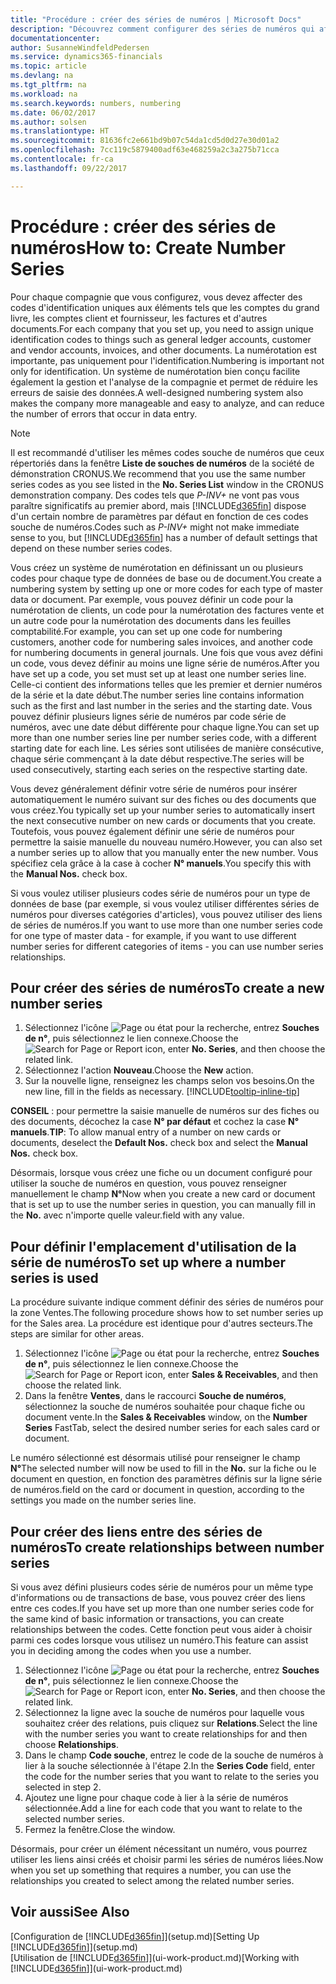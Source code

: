 ```yaml
---
title: "Procédure : créer des séries de numéros | Microsoft Docs"
description: "Découvrez comment configurer des séries de numéros qui affectent les codes d'identification uniques aux comptes et aux documents dans Dynamics 365 for Financials."
documentationcenter: 
author: SusanneWindfeldPedersen
ms.service: dynamics365-financials
ms.topic: article
ms.devlang: na
ms.tgt_pltfrm: na
ms.workload: na
ms.search.keywords: numbers, numbering
ms.date: 06/02/2017
ms.author: solsen
ms.translationtype: HT
ms.sourcegitcommit: 81636fc2e661bd9b07c54da1cd5d0d27e30d01a2
ms.openlocfilehash: 7cc119c5879400adf63e468259a2c3a275b71cca
ms.contentlocale: fr-ca
ms.lasthandoff: 09/22/2017

---
```

# <a name="how-to-create-number-series"></a><span data-ttu-id="d0b72-103">Procédure : créer des séries de numéros</span><span class="sxs-lookup"><span data-stu-id="d0b72-103">How to: Create Number Series</span></span>
<span data-ttu-id="d0b72-104">Pour chaque compagnie que vous configurez, vous devez affecter des codes d'identification uniques aux éléments tels que les comptes du grand livre, les comptes client et fournisseur, les factures et d'autres documents.</span><span class="sxs-lookup"><span data-stu-id="d0b72-104">For each company that you set up, you need to assign unique identification codes to things such as general ledger accounts, customer and vendor accounts, invoices, and other documents.</span></span> <span data-ttu-id="d0b72-105">La numérotation est importante, pas uniquement pour l'identification.</span><span class="sxs-lookup"><span data-stu-id="d0b72-105">Numbering is important not only for identification.</span></span> <span data-ttu-id="d0b72-106">Un système de numérotation bien conçu facilite également la gestion et l'analyse de la compagnie et permet de réduire les erreurs de saisie des données.</span><span class="sxs-lookup"><span data-stu-id="d0b72-106">A well-designed numbering system also makes the company more manageable and easy to analyze, and can reduce the number of errors that occur in data entry.</span></span>

> [!NOTE]  
>   <span data-ttu-id="d0b72-107">Il est recommandé d'utiliser les mêmes codes souche de numéros que ceux répertoriés dans la fenêtre **Liste de souches de numéros** de la société de démonstration CRONUS.</span><span class="sxs-lookup"><span data-stu-id="d0b72-107">We recommend that you use the same number series codes as you see listed in the **No. Series List** window in the CRONUS demonstration company.</span></span> <span data-ttu-id="d0b72-108">Des codes tels que *P-INV+* ne vont pas vous paraître significatifs au premier abord, mais [!INCLUDE[d365fin](includes/d365fin_md.md)] dispose d'un certain nombre de paramètres par défaut en fonction de ces codes souche de numéros.</span><span class="sxs-lookup"><span data-stu-id="d0b72-108">Codes such as *P-INV+* might not make immediate sense to you, but [!INCLUDE[d365fin](includes/d365fin_md.md)] has a number of default settings that depend on these number series codes.</span></span>

<span data-ttu-id="d0b72-109">Vous créez un système de numérotation en définissant un ou plusieurs codes pour chaque type de données de base ou de document.</span><span class="sxs-lookup"><span data-stu-id="d0b72-109">You create a numbering system by setting up one or more codes for each type of master data or document.</span></span> <span data-ttu-id="d0b72-110">Par exemple, vous pouvez définir un code pour la numérotation de clients, un code pour la numérotation des factures vente et un autre code pour la numérotation des documents dans les feuilles comptabilité.</span><span class="sxs-lookup"><span data-stu-id="d0b72-110">For example, you can set up one code for numbering customers, another code for numbering sales invoices, and another code for numbering documents in general journals.</span></span> <span data-ttu-id="d0b72-111">Une fois que vous avez défini un code, vous devez définir au moins une ligne série de numéros.</span><span class="sxs-lookup"><span data-stu-id="d0b72-111">After you have set up a code, you set must set up at least one number series line.</span></span> <span data-ttu-id="d0b72-112">Celle-ci contient des informations telles que les premier et dernier numéros de la série et la date début.</span><span class="sxs-lookup"><span data-stu-id="d0b72-112">The number series line contains information such as the first and last number in the series and the starting date.</span></span> <span data-ttu-id="d0b72-113">Vous pouvez définir plusieurs lignes série de numéros par code série de numéros, avec une date début différente pour chaque ligne.</span><span class="sxs-lookup"><span data-stu-id="d0b72-113">You can set up more than one number series line per number series code, with a different starting date for each line.</span></span> <span data-ttu-id="d0b72-114">Les séries sont utilisées de manière consécutive, chaque série commençant à la date début respective.</span><span class="sxs-lookup"><span data-stu-id="d0b72-114">The series will be used consecutively, starting each series on the respective starting date.</span></span>

<span data-ttu-id="d0b72-115">Vous devez généralement définir votre série de numéros pour insérer automatiquement le numéro suivant sur des fiches ou des documents que vous créez.</span><span class="sxs-lookup"><span data-stu-id="d0b72-115">You typically set up your number series to automatically insert the next consecutive number on new cards or documents that you create.</span></span> <span data-ttu-id="d0b72-116">Toutefois, vous pouvez également définir une série de numéros pour permettre la saisie manuelle du nouveau numéro.</span><span class="sxs-lookup"><span data-stu-id="d0b72-116">However, you can also set a number series up to allow that you manually enter the new number.</span></span> <span data-ttu-id="d0b72-117">Vous spécifiez cela grâce à la case à cocher **N° manuels**.</span><span class="sxs-lookup"><span data-stu-id="d0b72-117">You specify this with the **Manual Nos.** check box.</span></span>

<span data-ttu-id="d0b72-118">Si vous voulez utiliser plusieurs codes série de numéros pour un type de données de base (par exemple, si vous voulez utiliser différentes séries de numéros pour diverses catégories d'articles), vous pouvez utiliser des liens de séries de numéros.</span><span class="sxs-lookup"><span data-stu-id="d0b72-118">If you want to use more than one number series code for one type of master data - for example, if you want to use different number series for different categories of items - you can use number series relationships.</span></span>

## <a name="to-create-a-new-number-series"></a><span data-ttu-id="d0b72-119">Pour créer des séries de numéros</span><span class="sxs-lookup"><span data-stu-id="d0b72-119">To create a new number series</span></span>
1. <span data-ttu-id="d0b72-120">Sélectionnez l'icône ![Page ou état pour la recherche](media/ui-search/search_small.png "icône"), entrez **Souches de n°**, puis sélectionnez le lien connexe.</span><span class="sxs-lookup"><span data-stu-id="d0b72-120">Choose the ![Search for Page or Report](media/ui-search/search_small.png "Search for Page or Report icon") icon, enter **No. Series**, and then choose the related link.</span></span>
2. <span data-ttu-id="d0b72-121">Sélectionnez l'action **Nouveau**.</span><span class="sxs-lookup"><span data-stu-id="d0b72-121">Choose the **New** action.</span></span>
3. <span data-ttu-id="d0b72-122">Sur la nouvelle ligne, renseignez les champs selon vos besoins.</span><span class="sxs-lookup"><span data-stu-id="d0b72-122">On the new line, fill in the fields as necessary.</span></span> [!INCLUDE[tooltip-inline-tip](includes/tooltip-inline-tip_md.md)]

<span data-ttu-id="d0b72-123">**CONSEIL** : pour permettre la saisie manuelle de numéros sur des fiches ou des documents, décochez la case **N° par défaut** et cochez la case **N° manuels**.</span><span class="sxs-lookup"><span data-stu-id="d0b72-123">**TIP**: To allow manual entry of a number on new cards or documents, deselect the **Default Nos.** check box and select the **Manual Nos.** check box.</span></span>

<span data-ttu-id="d0b72-124">Désormais, lorsque vous créez une fiche ou un document configuré pour utiliser la souche de numéros en question, vous pouvez renseigner manuellement le champ **N°**</span><span class="sxs-lookup"><span data-stu-id="d0b72-124">Now when you create a new card or document that is set up to use the number series in question, you can manually fill in the **No.**</span></span> <span data-ttu-id="d0b72-125">avec n'importe quelle valeur.</span><span class="sxs-lookup"><span data-stu-id="d0b72-125">field with any value.</span></span>  

## <a name="to-set-up-where-a-number-series-is-used"></a><span data-ttu-id="d0b72-126">Pour définir l'emplacement d'utilisation de la série de numéros</span><span class="sxs-lookup"><span data-stu-id="d0b72-126">To set up where a number series is used</span></span>
<span data-ttu-id="d0b72-127">La procédure suivante indique comment définir des séries de numéros pour la zone Ventes.</span><span class="sxs-lookup"><span data-stu-id="d0b72-127">The following procedure shows how to set number series up for the Sales area.</span></span> <span data-ttu-id="d0b72-128">La procédure est identique pour d'autres secteurs.</span><span class="sxs-lookup"><span data-stu-id="d0b72-128">The steps are similar for other areas.</span></span>
1. <span data-ttu-id="d0b72-129">Sélectionnez l'icône ![Page ou état pour la recherche](media/ui-search/search_small.png "icône"), entrez **Souches de n°**, puis sélectionnez le lien connexe.</span><span class="sxs-lookup"><span data-stu-id="d0b72-129">Choose the ![Search for Page or Report](media/ui-search/search_small.png "Search for Page or Report icon") icon, enter **Sales & Receivables**, and then choose the related link.</span></span>
2. <span data-ttu-id="d0b72-130">Dans la fenêtre **Ventes**, dans le raccourci **Souche de numéros**, sélectionnez la souche de numéros souhaitée pour chaque fiche ou document vente.</span><span class="sxs-lookup"><span data-stu-id="d0b72-130">In the **Sales & Receivables** window, on the **Number Series** FastTab, select the desired number series for each sales card or document.</span></span>

<span data-ttu-id="d0b72-131">Le numéro sélectionné est désormais utilisé pour renseigner le champ **N°**</span><span class="sxs-lookup"><span data-stu-id="d0b72-131">The selected number will now be used to fill in the **No.**</span></span> <span data-ttu-id="d0b72-132">sur la fiche ou le document en question, en fonction des paramètres définis sur la ligne série de numéros.</span><span class="sxs-lookup"><span data-stu-id="d0b72-132">field on the card or document in question, according to the settings you made on the number series line.</span></span>

## <a name="to-create-relationships-between-number-series"></a><span data-ttu-id="d0b72-133">Pour créer des liens entre des séries de numéros</span><span class="sxs-lookup"><span data-stu-id="d0b72-133">To create relationships between number series</span></span>
<span data-ttu-id="d0b72-134">Si vous avez défini plusieurs codes série de numéros pour un même type d'informations ou de transactions de base, vous pouvez créer des liens entre ces codes.</span><span class="sxs-lookup"><span data-stu-id="d0b72-134">If you have set up more than one number series code for the same kind of basic information or transactions, you can create relationships between the codes.</span></span> <span data-ttu-id="d0b72-135">Cette fonction peut vous aider à choisir parmi ces codes lorsque vous utilisez un numéro.</span><span class="sxs-lookup"><span data-stu-id="d0b72-135">This feature can assist you in deciding among the codes when you use a number.</span></span>

1. <span data-ttu-id="d0b72-136">Sélectionnez l'icône ![Page ou état pour la recherche](media/ui-search/search_small.png "icône"), entrez **Souches de n°**, puis sélectionnez le lien connexe.</span><span class="sxs-lookup"><span data-stu-id="d0b72-136">Choose the ![Search for Page or Report](media/ui-search/search_small.png "Search for Page or Report icon") icon, enter **No. Series**, and then choose the related link.</span></span>
2. <span data-ttu-id="d0b72-137">Sélectionnez la ligne avec la souche de numéros pour laquelle vous souhaitez créer des relations, puis cliquez sur **Relations**.</span><span class="sxs-lookup"><span data-stu-id="d0b72-137">Select the line with the number series you want to create relationships for and then choose **Relationships**.</span></span>
3. <span data-ttu-id="d0b72-138">Dans le champ **Code souche**, entrez le code de la souche de numéros à lier à la souche sélectionnée à l'étape 2.</span><span class="sxs-lookup"><span data-stu-id="d0b72-138">In the **Series Code** field, enter the code for the number series that you want to relate to the series you selected in step 2.</span></span>
4. <span data-ttu-id="d0b72-139">Ajoutez une ligne pour chaque code à lier à la série de numéros sélectionnée.</span><span class="sxs-lookup"><span data-stu-id="d0b72-139">Add a line for each code that you want to relate to the selected number series.</span></span>
5. <span data-ttu-id="d0b72-140">Fermez la fenêtre.</span><span class="sxs-lookup"><span data-stu-id="d0b72-140">Close the window.</span></span>

<span data-ttu-id="d0b72-141">Désormais, pour créer un élément nécessitant un numéro, vous pourrez utiliser les liens ainsi créés et choisir parmi les séries de numéros liées.</span><span class="sxs-lookup"><span data-stu-id="d0b72-141">Now when you set up something that requires a number, you can use the relationships you created to select among the related number series.</span></span>

## <a name="see-also"></a><span data-ttu-id="d0b72-142">Voir aussi</span><span class="sxs-lookup"><span data-stu-id="d0b72-142">See Also</span></span>
<span data-ttu-id="d0b72-143">[Configuration de [!INCLUDE[d365fin](includes/d365fin_md.md)]](setup.md)</span><span class="sxs-lookup"><span data-stu-id="d0b72-143">[Setting Up [!INCLUDE[d365fin](includes/d365fin_md.md)]](setup.md)</span></span>  
<span data-ttu-id="d0b72-144">[Utilisation de [!INCLUDE[d365fin](includes/d365fin_md.md)]](ui-work-product.md)</span><span class="sxs-lookup"><span data-stu-id="d0b72-144">[Working with [!INCLUDE[d365fin](includes/d365fin_md.md)]](ui-work-product.md)</span></span>  


